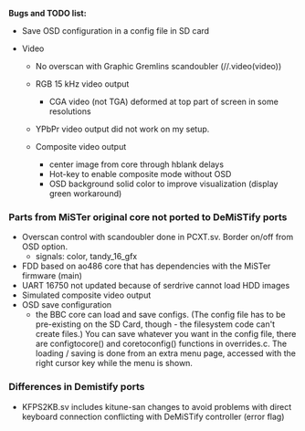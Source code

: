 **Bugs and TODO list:**

* Save OSD configuration in a config file in SD card

* Video

  * No overscan with Graphic Gremlins scandoubler (//.video(video))

  * RGB 15 kHz video output 
    * CGA video (not TGA) deformed at top part of screen in some resolutions
    
  * YPbPr video output did not work on my setup.

  * Composite video output
    * center image from core through hblank delays
    * Hot-key to enable composite mode without OSD 
    * OSD background solid color to improve visualization (display green workaround)
    
      



### Parts from MiSTer original core not ported to DeMiSTify ports

* Overscan control with scandoubler done in PCXT.sv. Border on/off from OSD option.
  * signals: color, tandy_16_gfx
* FDD based on ao486 core that has dependencies with the MiSTer firmware (main)
* UART 16750 not updated because of serdrive cannot load HDD images
* Simulated composite video output
* OSD save configuration
  *  the BBC core can load and save configs.  (The config file has to be pre-existing on the SD Card, though - the filesystem code can't create files.)  You can save whatever you want in the config file, there are configtocore() and coretoconfig() functions in overrides.c.  The loading / saving is done from an extra menu page, accessed with the right cursor key while the menu is shown.

### Differences in Demistify ports

* KFPS2KB.sv includes kitune-san changes to avoid problems with direct keyboard connection conflicting with DeMiSTify controller (error flag)
